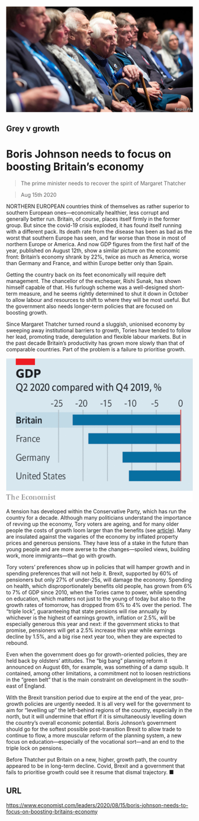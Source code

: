 ![](./images/20200815_LDP501.jpg)

## Grey v growth

# Boris Johnson needs to focus on boosting Britain’s economy

> The prime minister needs to recover the spirit of Margaret Thatcher

> Aug 15th 2020

NORTHERN EUROPEAN countries think of themselves as rather superior to southern European ones—economically healthier, less corrupt and generally better run. Britain, of course, places itself firmly in the former group. But since the covid-19 crisis exploded, it has found itself running with a different pack. Its death rate from the disease has been as bad as the worst that southern Europe has seen, and far worse than those in most of northern Europe or America. And now GDP figures from the first half of the year, published on August 12th, show a similar picture on the economic front: Britain’s economy shrank by 22%, twice as much as America, worse than Germany and France, and within Europe better only than Spain.

Getting the country back on its feet economically will require deft management. The chancellor of the exchequer, Rishi Sunak, has shown himself capable of that. His furlough scheme was a well-designed short-term measure, and he seems rightly determined to shut it down in October to allow labour and resources to shift to where they will be most useful. But the government also needs longer-term policies that are focused on boosting growth.

Since Margaret Thatcher turned round a sluggish, unionised economy by sweeping away institutional barriers to growth, Tories have tended to follow her lead, promoting trade, deregulation and flexible labour markets. But in the past decade Britain’s productivity has grown more slowly than that of comparable countries. Part of the problem is a failure to prioritise growth.



![](./images/20200815_LDC196_0.png)

A tension has developed within the Conservative Party, which has run the country for a decade. Although many politicians understand the importance of revving up the economy, Tory voters are ageing, and for many older people the costs of growth loom larger than the benefits (see [article](https://www.economist.com//node/21790852)). Many are insulated against the vagaries of the economy by inflated property prices and generous pensions. They have less of a stake in the future than young people and are more averse to the changes—spoiled views, building work, more immigrants—that go with growth.

Tory voters’ preferences show up in policies that will hamper growth and in spending preferences that will not help it. Brexit, supported by 60% of pensioners but only 27% of under-25s, will damage the economy. Spending on health, which disproportionately benefits old people, has grown from 6% to 7% of GDP since 2010, when the Tories came to power, while spending on education, which matters not just to the young of today but also to the growth rates of tomorrow, has dropped from 6% to 4% over the period. The “triple lock”, guaranteeing that state pensions will rise annually by whichever is the highest of earnings growth, inflation or 2.5%, will be especially generous this year and next: if the government sticks to that promise, pensioners will get a 2.5% increase this year while earnings decline by 1.5%, and a big rise next year too, when they are expected to rebound.

Even when the government does go for growth-oriented policies, they are held back by oldsters’ attitudes. The “big bang” planning reform it announced on August 6th, for example, was something of a damp squib. It contained, among other limitations, a commitment not to loosen restrictions in the “green belt” that is the main constraint on development in the south-east of England.

With the Brexit transition period due to expire at the end of the year, pro-growth policies are urgently needed. It is all very well for the government to aim for “levelling up” the left-behind regions of the country, especially in the north, but it will undermine that effort if it is simultaneously levelling down the country’s overall economic potential. Boris Johnson’s government should go for the softest possible post-transition Brexit to allow trade to continue to flow, a more muscular reform of the planning system, a new focus on education—especially of the vocational sort—and an end to the triple lock on pensions.

Before Thatcher put Britain on a new, higher, growth path, the country appeared to be in long-term decline. Covid, Brexit and a government that fails to prioritise growth could see it resume that dismal trajectory. ■

## URL

https://www.economist.com/leaders/2020/08/15/boris-johnson-needs-to-focus-on-boosting-britains-economy
